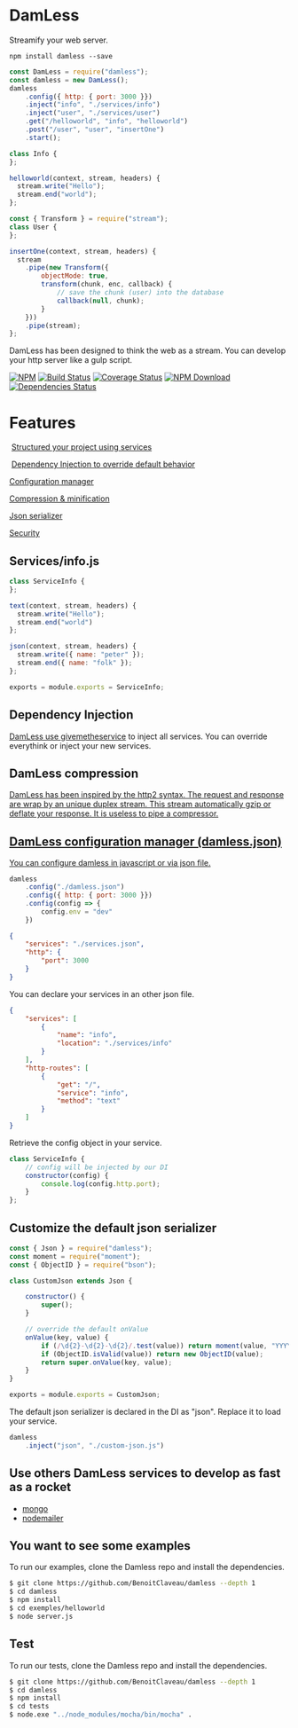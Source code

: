 # DamLess

Streamify your web server.

```shell
npm install damless --save
```

```server.js
const DamLess = require("damless");
const damless = new DamLess();
damless
    .config({ http: { port: 3000 }})
    .inject("info", "./services/info")
    .inject("user", "./services/user")
    .get("/helloworld", "info", "helloworld")
    .post("/user", "user", "insertOne")
    .start();
```

```./services/info.js
class Info {	
};

helloworld(context, stream, headers) {
  stream.write("Hello");
  stream.end("world");
};
```

```./services/user.js
const { Transform } = require("stream");
class User {	
};

insertOne(context, stream, headers) {
  stream
    .pipe(new Transform({
        objectMode: true,
        transform(chunk, enc, callback) {
            // save the chunk (user) into the database
            callback(null, chunk);
        }
    }))
    .pipe(stream);
};
```

DamLess has been designed to think the web as a stream.
You can develop your http server like a gulp script. 

 [![NPM][npm-image]][npm-url]
 [![Build Status][travis-image]][travis-url]
 [![Coverage Status](https://coveralls.io/repos/github/BenoitClaveau/damless/badge.svg?branch=master)](https://coveralls.io/github/BenoitClaveau/damless?branch=master)
 [![NPM Download][npm-image-download]][npm-url]
 [![Dependencies Status][david-dm-image]][david-dm-url]

# Features

  [Structured your project using services](#services)
  
  [Dependency Injection to override default behavior](#di)
  
  [Configuration manager](#config)

  [Compression & minification](#compression)

  [Json serializer](#json)
  
  [Security](https://github.com/shieldfy/API-Security-Checklist)


## Services/info.js <a href="#services" />

```services/info.js
class ServiceInfo {	
};

text(context, stream, headers) {
  stream.write("Hello");
  stream.end("world")
};

json(context, stream, headers) {
  stream.write({ name: "peter" });
  stream.end({ name: "folk" });
};

exports = module.exports = ServiceInfo;
```

## Dependency Injection <a href="#di" />

DamLess use [givemetheservice](https://www.npmjs.com/package/givemetheservice) to inject all services.
You can override everythink or inject your new services.

## DamLess compression <a href="#compression" />

DamLess has been inspired by the http2 syntax. The request and response are wrap by an unique duplex stream.
This stream automatically gzip or deflate your response. It is useless to pipe a compressor.

## DamLess configuration manager (damless.json) <a href="#config" />

You can configure damless in javascript or via json file.

```server.js
damless
    .config("./damless.json")
    .config({ http: { port: 3000 }})
    .config(config => {
        config.env = "dev"
    })
```

```damless.json
{
    "services": "./services.json",
    "http": {
        "port": 3000
    }
}
```
You can declare your services in an other json file.

```services.json
{
    "services": [
        {
            "name": "info",
            "location": "./services/info"
        }
    ],
    "http-routes": [
        {
            "get": "/",
            "service": "info",
            "method": "text"
        }
    ]
}
```

Retrieve the config object in your service.

```.js
class ServiceInfo {
    // config will be injected by our DI
    constructor(config) {
        console.log(config.http.port);
    }
};
```

## Customize the default json serializer <a href="#json" />

```json.js
const { Json } = require("damless");
const moment = require("moment");
const { ObjectID } = require("bson");

class CustomJson extends Json {

    constructor() {
        super();
    }

    // override the default onValue
    onValue(key, value) {
        if (/\d{2}-\d{2}-\d{2}/.test(value)) return moment(value, "YYYY-MM-DD").toDate();
        if (ObjectID.isValid(value)) return new ObjectID(value);
        return super.onValue(key, value);
    }
}

exports = module.exports = CustomJson;
```

The default json serializer is declared in the DI as "json". Replace it to load your service.

```server.js
damless
    .inject("json", "./custom-json.js")
```

## Use others DamLess services to develop as fast as a rocket
  
  * [mongo](https://www.npmjs.com/package/damless-mongo)
  * [nodemailer](https://www.npmjs.com/package/damless-nodemailer)

## You want to see some examples

To run our examples, clone the Damless repo and install the dependencies.

```bash
$ git clone https://github.com/BenoitClaveau/damless --depth 1
$ cd damless
$ npm install
$ cd exemples/helloworld
$ node server.js
```

## Test

To run our tests, clone the Damless repo and install the dependencies.

```bash
$ git clone https://github.com/BenoitClaveau/damless --depth 1
$ cd damless
$ npm install
$ cd tests
$ node.exe "../node_modules/mocha/bin/mocha" .
```

[npm-image]: https://img.shields.io/npm/v/damless.svg
[npm-image-download]: https://img.shields.io/npm/dm/damless.svg
[npm-url]: https://npmjs.org/package/damless
[travis-image]: https://travis-ci.org/BenoitClaveau/damless.svg?branch=master
[travis-url]: https://travis-ci.org/BenoitClaveau/damless
[coveralls-image]: https://coveralls.io/repos/BenoitClaveau/damless/badge.svg?branch=master&service=github
[coveralls-url]: https://coveralls.io/github/BenoitClaveau/damless?branch=master
[david-dm-image]: https://david-dm.org/BenoitClaveau/damless/status.svg
[david-dm-url]: https://david-dm.org/BenoitClaveau/damless
